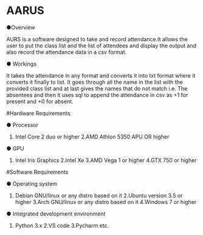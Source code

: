 # AARUS

●Overview

AURS is a software designed to take and record attendance.It
allows the user to put the class list and the list of attendees
and display the output and also record the attendance data in
a csv format.

● Workings

It takes the attendance in any format and converts it into
txt format where it converts it finally to list.
It goes through all the name in the list with the provided
class list and at last gives the names that do not match i.e.
The absentees and then it uses sql to append the
attendance in csv as +1 for present and +0 for absent.

#Hardware Requirements

● Processor

1. Intel Core 2 duo or higher
2.AMD Athlon 5350 APU OR higher

● GPU

1. Intel Iris Graphics
2.Intel Xe
3.AMD Vega 1 or higher
4.GTX 750 or higher

#Software Requirements

● Operating system
1. Debian GNU/linux or any distro based on it
2.Ubuntu version 3.5 or higher
3.Arch GNU/linux or any distro based on it
4.Windows 7 or higher

● Integrated development environment
1. Python 3.x
2.VS code
3.Pycharm etc.
